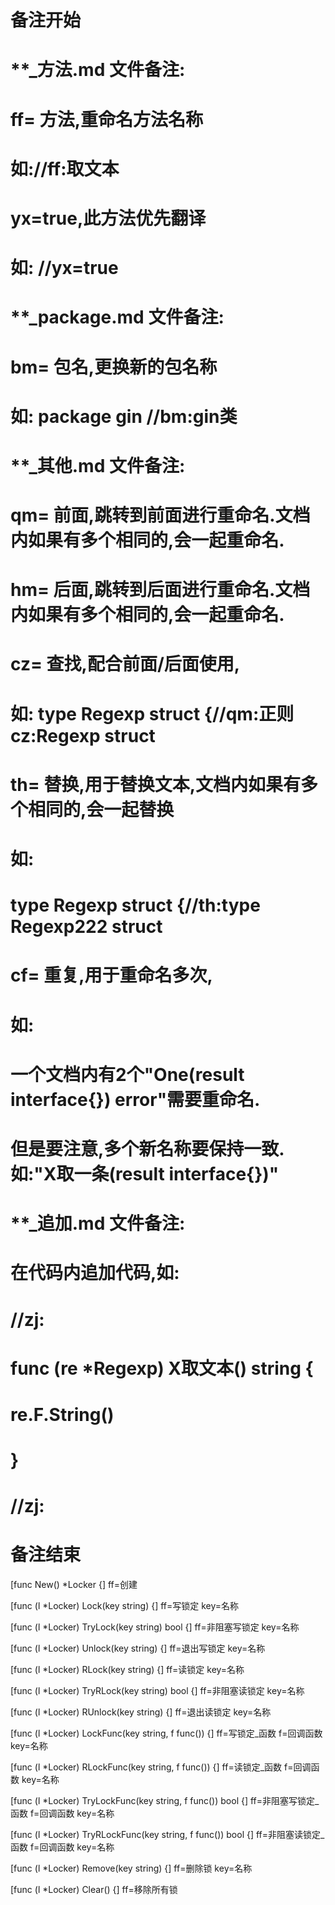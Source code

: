 # 备注开始
# **_方法.md 文件备注:
# ff= 方法,重命名方法名称
# 如://ff:取文本
#
# yx=true,此方法优先翻译
# 如: //yx=true


# **_package.md 文件备注:
# bm= 包名,更换新的包名称 
# 如: package gin //bm:gin类


# **_其他.md 文件备注:
# qm= 前面,跳转到前面进行重命名.文档内如果有多个相同的,会一起重命名.
# hm= 后面,跳转到后面进行重命名.文档内如果有多个相同的,会一起重命名.
# cz= 查找,配合前面/后面使用,
# 如: type Regexp struct {//qm:正则 cz:Regexp struct
#
# th= 替换,用于替换文本,文档内如果有多个相同的,会一起替换
# 如:
# type Regexp struct {//th:type Regexp222 struct
#
# cf= 重复,用于重命名多次,
# 如: 
# 一个文档内有2个"One(result interface{}) error"需要重命名.
# 但是要注意,多个新名称要保持一致. 如:"X取一条(result interface{})"


# **_追加.md 文件备注:
# 在代码内追加代码,如:
# //zj:
# func (re *Regexp) X取文本() string { 
#    re.F.String()
# }
# //zj:
# 备注结束

[func New() *Locker {]
ff=创建

[func (l *Locker) Lock(key string) {]
ff=写锁定
key=名称

[func (l *Locker) TryLock(key string) bool {]
ff=非阻塞写锁定
key=名称

[func (l *Locker) Unlock(key string) {]
ff=退出写锁定
key=名称

[func (l *Locker) RLock(key string) {]
ff=读锁定
key=名称

[func (l *Locker) TryRLock(key string) bool {]
ff=非阻塞读锁定
key=名称

[func (l *Locker) RUnlock(key string) {]
ff=退出读锁定
key=名称

[func (l *Locker) LockFunc(key string, f func()) {]
ff=写锁定_函数
f=回调函数
key=名称

[func (l *Locker) RLockFunc(key string, f func()) {]
ff=读锁定_函数
f=回调函数
key=名称

[func (l *Locker) TryLockFunc(key string, f func()) bool {]
ff=非阻塞写锁定_函数
f=回调函数
key=名称

[func (l *Locker) TryRLockFunc(key string, f func()) bool {]
ff=非阻塞读锁定_函数
f=回调函数
key=名称

[func (l *Locker) Remove(key string) {]
ff=删除锁
key=名称

[func (l *Locker) Clear() {]
ff=移除所有锁
